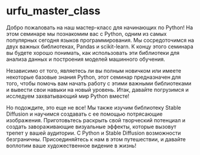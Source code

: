 # urfu_master_class

Добро пожаловать на наш мастер-класс для начинающих по Python! На этом семинаре мы познакомим вас с Python, одним из самых популярных сегодня языков программирования. Мы сосредоточимся на двух важных библиотеках, Pandas и scikit-learn. К концу этого семинара вы будете хорошо понимать, как использовать эти библиотеки для анализа данных и построения моделей машинного обучения.

Независимо от того, являетесь ли вы полным новичком или имеете некоторые базовые знания Python, этот семинар предназначен для того, чтобы помочь вам начать работу с этими важными библиотеками и вывести свои навыки на новый уровень. Итак, давайте погрузимся и исследуем захватывающий мир Python вместе!

Но подождите, это еще не все! Мы также изучим библиотеку Stable Diffusion и научимся создавать с ее помощью потрясающие изображения. Приготовьтесь раскрыть свой творческий потенциал и создать завораживающие визуальные эффекты, которые вызовут трепет у вашей аудитории. С Python и Stable Diffusion возможности безграничны. Присоединяйтесь к нам в этом путешествии, и давайте воплотим ваше художественное видение в жизнь!
